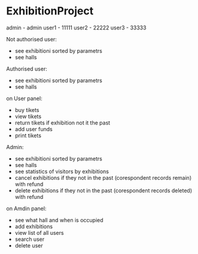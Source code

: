# ExhibitionProject

admin - admin
user1 - 11111
user2 - 22222
user3 - 33333

Not authorised user:
- see exhibitionі sorted by parametrs
- see halls

Authorised user:
- see exhibitionі sorted by parametrs
- see halls

on User panel:
- buy tikets
- view tikets
- return tikets if exhibition not it the past
- add user funds
- print tikets

Admin:
- see exhibitionі sorted by parametrs
- see halls
- see statistics of visitors by exhibitions
- cancel exhibitions if they not in the past (corespondent records remain) with refund
- delete exhibitions if they not in the past (corespondent records deleted) with refund

on Amdin panel:
- see what hall and when is occupied
- add exhibitions
- view list of all users
- search user
- delete user


